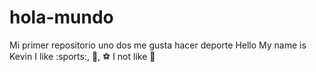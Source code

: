 # hola-mundo
Mi primer repositorio
uno
dos
me gusta hacer deporte
Hello 
My name is Kevin
I like :sports:, :pizza:, :soccer:
I not like :basketball:
